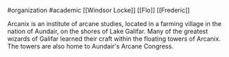 #organization #academic [[Windsor Locke]] [[Flo]] [[Frederic]]

Arcanix is an institute of arcane studies, located in a farming village in the nation of Aundair, on the shores of Lake Galifar. Many of the greatest wizards of Galifar learned their craft within the floating towers of Arcanix. The towers are also home to Aundair's Arcane Congress.